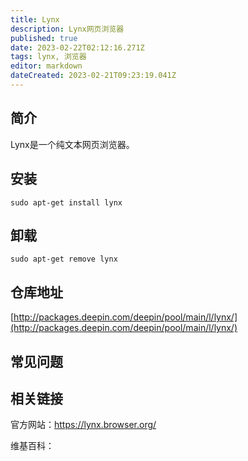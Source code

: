 ```yaml
---
title: Lynx
description: Lynx网页浏览器
published: true
date: 2023-02-22T02:12:16.271Z
tags: lynx, 浏览器
editor: markdown
dateCreated: 2023-02-21T09:23:19.041Z
---
```


## 简介

Lynx是一个纯文本网页浏览器。

## 安装

`sudo apt-get install lynx`

## 卸载

`sudo apt-get remove lynx`

## 仓库地址

[http://packages.deepin.com/deepin/pool/main/l/lynx/](http://packages.deepin.com/deepin/pool/main/l/lynx/)

## 常见问题

## 相关链接
官方网站：https://lynx.browser.org/

维基百科：
